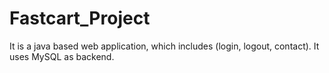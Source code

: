 # Fastcart_Project
It is a java based web application, which includes (login, logout, contact). It uses MySQL as backend.
